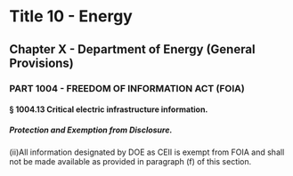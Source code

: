 
# Title 10 - Energy
## Chapter X - Department of Energy (General Provisions)
### PART 1004 - FREEDOM OF INFORMATION ACT (FOIA)
#### § 1004.13 Critical electric infrastructure information.
##### Protection and Exemption from Disclosure.

(ii)All information designated by DOE as CEII is exempt from FOIA and shall not be made available as provided in paragraph (f) of this section.
